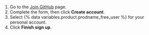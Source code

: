 1. Go to the [Join GitHub](https://github.com/join) page.
1. Complete the form, then click **Create account**.
1. Select {% data variables.product.prodname_free_user %} for your personal account.
1. Click **Finish sign up**.

